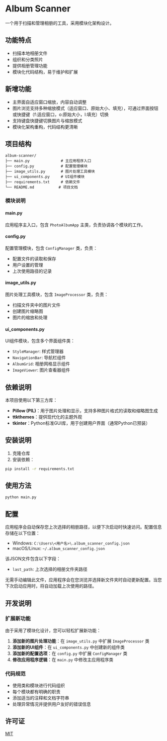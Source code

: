 # Album Scanner

一个用于扫描和管理相册的工具，采用模块化架构设计。

## 功能特点
- 扫描本地相册文件
- 组织和分类照片
- 提供相册管理功能
- 模块化代码结构，易于维护和扩展

## 新增功能
- 主界面自适应窗口缩放，内容自动调整
- 图片浏览支持多种缩放模式（适应窗口、原始大小、填充），可通过界面按钮或快捷键（f:适应窗口，o:原始大小，l:填充）切换
- 支持键盘快捷键切换图片与缩放模式
- 模块化架构重构，代码结构更清晰

## 项目结构
```
album-scanner/
├── main.py              # 主应用程序入口
├── config.py            # 配置管理模块
├── image_utils.py       # 图片处理工具模块
├── ui_components.py     # UI组件模块
├── requirements.txt     # 依赖文件
└── README.md           # 项目文档
```

### 模块说明

#### main.py
应用程序主入口，包含 `PhotoAlbumApp` 主类，负责协调各个模块的工作。

#### config.py
配置管理模块，包含 `ConfigManager` 类，负责：
- 配置文件的读取和保存
- 用户设置的管理
- 上次使用路径的记录

#### image_utils.py
图片处理工具模块，包含 `ImageProcessor` 类，负责：
- 扫描文件夹中的图片文件
- 创建图片缩略图
- 图片的缩放和处理

#### ui_components.py
UI组件模块，包含多个界面组件类：
- `StyleManager`: 样式管理器
- `NavigationBar`: 导航栏组件
- `AlbumGrid`: 相册网格显示组件
- `ImageViewer`: 图片查看器组件

## 依赖说明
本项目使用以下第三方库：

- **Pillow (PIL)**：用于图片处理和显示，支持多种图片格式的读取和缩略图生成
- **ttkthemes**：提供现代化的主题外观
- **tkinter**：Python标准GUI库，用于创建用户界面（通常Python已预装）

## 安装说明
1. 克隆仓库
2. 安装依赖：
```bash
pip install -r requirements.txt
```

## 使用方法
```bash
python main.py
```

## 配置
应用程序会自动保存您上次选择的相册路径，以便下次启动时快速访问。配置信息存储在以下位置：
- Windows: `C:\Users\<用户名>\.album_scanner_config.json`
- macOS/Linux: `~/.album_scanner_config.json`

该JSON文件包含以下字段：
- `last_path`: 上次选择的相册文件夹路径

无需手动编辑此文件，应用程序会在您浏览并选择新文件夹时自动更新配置。当您下次启动应用时，将自动加载上次使用的路径。

## 开发说明

### 扩展新功能
由于采用了模块化设计，您可以轻松扩展新功能：

1. **添加新的图片处理功能**：在 `image_utils.py` 中扩展 `ImageProcessor` 类
2. **添加新的UI组件**：在 `ui_components.py` 中创建新的组件类
3. **添加新的配置选项**：在 `config.py` 中扩展 `ConfigManager` 类
4. **修改应用程序逻辑**：在 `main.py` 中修改主应用程序类

### 代码规范
- 使用类和模块进行代码组织
- 每个模块都有明确的职责
- 添加适当的注释和文档字符串
- 处理异常情况并提供用户友好的错误信息

## 许可证
[MIT](LICENSE)
